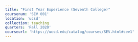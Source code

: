 ```yaml
---
title: "First Year Experience (Seventh College)"
coursenum: 'SEV 001'
location: 'ucsd'
collection: teaching
quarters: 'Fall 2020'
courseurl: 'https://ucsd.edu/catalog/courses/SEV.html#sev1'
---
```

